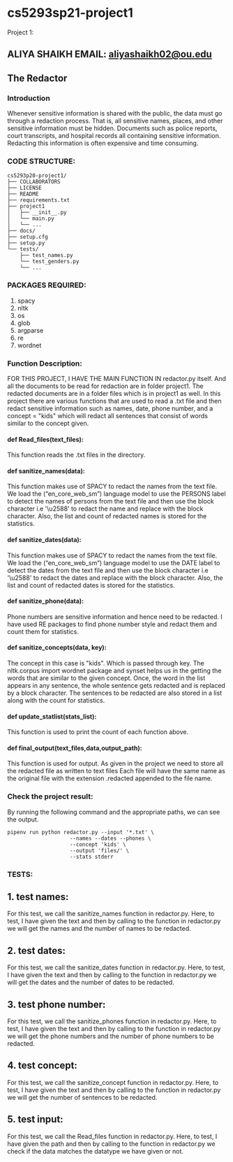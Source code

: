 # cs5293sp21-project1
Project 1:

## ALIYA SHAIKH EMAIL: aliyashaikh02@ou.edu
## The Redactor
### Introduction
Whenever sensitive information is shared with the public, the data must go through a redaction process. That is, all sensitive names, places, and other sensitive information must be hidden. Documents such as police reports, court transcripts, and hospital records all containing sensitive information. Redacting this information is often expensive and time consuming.
### CODE STRUCTURE:

```
cs5293p20-project1/
├── COLLABORATORS
├── LICENSE
├── README
├── requirements.txt
├── project1
│   ├── __init__.py
│   └── main.py
│   └── ... 
├── docs/
├── setup.cfg
├── setup.py
└── tests/
    ├── test_names.py
    └── test_genders.py
    └── ... 
```    
### PACKAGES REQUIRED:
1. spacy
2. nltk
3. os
4. glob
5. argparse
6. re
7. wordnet

### Function Description:
FOR THIS PROJECT, I HAVE THE MAIN FUNCTION IN redactor.py itself. And all the documents to be read for redaction are in folder project1. 
The redacted documents are in a folder files which is in project1 as well.
In this project there are various functions that are used to read a .txt file and then redact sensitive information such as names, date, phone number, and a concept = "kids" which will redact all sentences that consist of words similar to the concept given.

#### def Read_files(text_files):
This function reads the .txt files in the directory.

#### def sanitize_names(data):

This function makes use of SPACY to redact the names from the text file. We load the (“en_core_web_sm”) language model to use the PERSONS label to detect the names of persons from the text file and then use the block character i.e '\u2588' to redact the name and replace with the block character. Also, the list and count of redacted names is stored for the statistics.

#### def sanitize_dates(data):

This function makes use of SPACY to redact the names from the text file. We load the (“en_core_web_sm”) language model to use the DATE label to detect the dates from the text file and then use the block character i.e '\u2588' to redact the dates and replace with the block character. Also, the list and count of redacted dates is stored for the statistics.

#### def sanitize_phone(data):

Phone numbers are sensitive information and hence need to be redacted. I have used RE packages to find phone number style and redact them and count them for statistics.

#### def sanitize_concepts(data, key):

The concept in this case is "kids". Which is passed through key. The nltk.corpus import wordnet package and synset helps us in the getting the words that are similar to the given concept. Once, the word in the list appears in any sentence, the whole sentence gets redacted and is replaced by a block character.
The sentences to be redacted are also stored in a list along with the count for statistics.

#### def update_statlist(stats_list):

This function is used to print the count of each function above.

#### def final_output(text_files,data,output_path):

This function is used for output. As given in the project we need to store all the redacted file as written to text files Each file will have the same name as the original file with the extension .redacted appended to the file name. 

### Check the project result:
By running the following command and the appropriate paths, we can see the output.
```
pipenv run python redactor.py --input '*.txt' \
                    --names --dates --phones \
                    --concept 'kids' \
                    --output 'files/' \
                    --stats stderr
 ```
 
 ### TESTS:
 
 ## 1. test names:
 For this test, we call the sanitize_names function in redactor.py.
 Here, to test, I have given the text and then by calling to the function in redactor.py we will get the names and the number of names to be redacted. 
 
 ## 2. test dates:
 For this test, we call the sanitize_dates function in redactor.py.
 Here, to test, I have given the text and then by calling to the function in redactor.py we will get the dates and the number of dates to be redacted. 
 
 ## 3. test phone number:
 For this test, we call the sanitize_phones function in redactor.py.
 Here, to test, I have given the text and then by calling to the function in redactor.py we will get the phone numbers and the number of phone numbers to be redacted. 
 
 ## 4. test concept:
 For this test, we call the sanitize_concept function in redactor.py.
 Here, to test, I have given the text and then by calling to the function in redactor.py we will get the number of sentences to be redacted. 
                    
 ## 5. test input:
 For this test, we call the Read_files function in redactor.py.
 Here, to test, I have given the path and then by calling to the function in redactor.py we check if the data matches the datatype we have given or not.
                    
